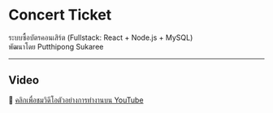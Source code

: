 #  Concert Ticket 

ระบบซื้อบัตรคอนเสิร์ต (Fullstack: React + Node.js + MySQL)  
พัฒนาโดย Putthipong Sukaree

---

##  Video
🔗 [คลิกเพื่อชมวิดีโอตัวอย่างการทำงานบน YouTube](https://www.youtube.com/watch?v=3KdkO2ZTkSI)




